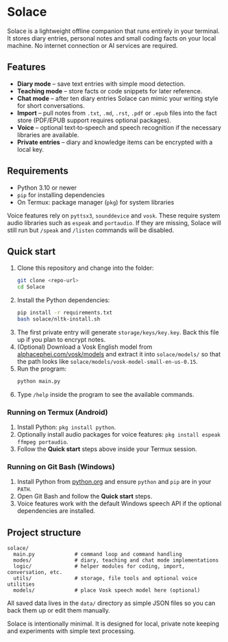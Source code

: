 # Solace

Solace is a lightweight offline companion that runs entirely in your terminal. It stores diary entries, personal notes and small coding facts on your local machine. No internet connection or AI services are required.

## Features
- **Diary mode** – save text entries with simple mood detection.
- **Teaching mode** – store facts or code snippets for later reference.
- **Chat mode** – after ten diary entries Solace can mimic your writing style for short conversations.
- **Import** – pull notes from `.txt`, `.md`, `.rst`, `.pdf` or `.epub` files into the fact store (PDF/EPUB support requires optional packages).
- **Voice** – optional text‑to‑speech and speech recognition if the necessary libraries are available.
- **Private entries** – diary and knowledge items can be encrypted with a local key.

## Requirements
- Python 3.10 or newer
- `pip` for installing dependencies
- On Termux: package manager (`pkg`) for system libraries

Voice features rely on `pyttsx3`, `sounddevice` and `vosk`. These require system audio libraries such as `espeak` and `portaudio`. If they are missing, Solace will still run but `/speak` and `/listen` commands will be disabled.

## Quick start
1. Clone this repository and change into the folder:
   ```bash
   git clone <repo-url>
   cd Solace
   ```
2. Install the Python dependencies:
   ```bash
   pip install -r requirements.txt
   bash solace/nltk-install.sh
   ```
3. The first private entry will generate `storage/keys/key.key`. Back this file up if you plan to encrypt notes.
4. (Optional) Download a Vosk English model from [alphacephei.com/vosk/models](https://alphacephei.com/vosk/models) and extract it into `solace/models/` so that the path looks like `solace/models/vosk-model-small-en-us-0.15`.
5. Run the program:
   ```bash
   python main.py
   ```
6. Type `/help` inside the program to see the available commands.

### Running on Termux (Android)
1. Install Python: `pkg install python`.
2. Optionally install audio packages for voice features: `pkg install espeak ffmpeg portaudio`.
3. Follow the **Quick start** steps above inside your Termux session.

### Running on Git Bash (Windows)
1. Install Python from [python.org](https://www.python.org/downloads/) and ensure `python` and `pip` are in your `PATH`.
2. Open Git Bash and follow the **Quick start** steps.
3. Voice features work with the default Windows speech API if the optional dependencies are installed.

## Project structure
```
solace/
  main.py             # command loop and command handling
  modes/              # diary, teaching and chat mode implementations
  logic/              # helper modules for coding, import, conversation, etc.
  utils/              # storage, file tools and optional voice utilities
  models/             # place Vosk speech model here (optional)
```
All saved data lives in the `data/` directory as simple JSON files so you can back them up or edit them manually.

Solace is intentionally minimal. It is designed for local, private note keeping and experiments with simple text processing.
